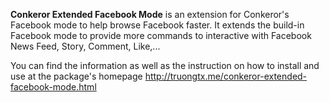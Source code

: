 **Conkeror Extended Facebook Mode** is an extension for Conkeror's Facebook mode
to help browse Facebook faster. It
extends the build-in Facebook mode to provide more commands to interactive with
Facebook News Feed, Story, Comment, Like,...

You can find the information as well as the instruction on how to install and
use at the package's homepage <http://truongtx.me/conkeror-extended-facebook-mode.html>
